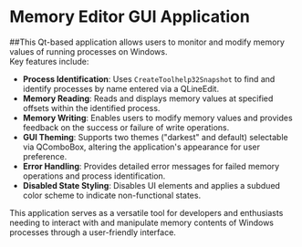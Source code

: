 # Memory Editor GUI Application

##This Qt-based application allows users to monitor and modify memory values of running processes on Windows.<br> Key features include:

- **Process Identification**: Uses `CreateToolhelp32Snapshot` to find and identify processes by name entered via a QLineEdit.
- **Memory Reading**: Reads and displays memory values at specified offsets within the identified process.
- **Memory Writing**: Enables users to modify memory values and provides feedback on the success or failure of write operations.
- **GUI Theming**: Supports two themes ("darkest" and default) selectable via QComboBox, altering the application's appearance for user preference.
- **Error Handling**: Provides detailed error messages for failed memory operations and process identification.
- **Disabled State Styling**: Disables UI elements and applies a subdued color scheme to indicate non-functional states.

This application serves as a versatile tool for developers and enthusiasts needing to interact with and manipulate memory contents of Windows processes through a user-friendly interface.
